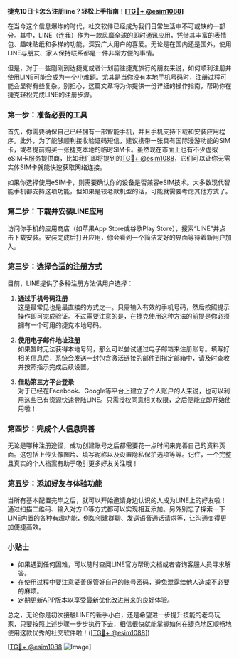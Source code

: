 **捷克10日卡怎么注册line？轻松上手指南！[[TG💪+ @esim1088](https://t.me/s/esim1088)]**

在当今这个信息爆炸的时代，社交软件已经成为我们日常生活中不可或缺的一部分。其中，LINE（连我）作为一款风靡全球的即时通讯应用，凭借其丰富的表情包、趣味贴纸和多样的功能，深受广大用户的喜爱。无论是在国内还是国外，使用LINE与朋友、家人保持联系都是一件非常方便的事情。

但是，对于一些刚刚到达捷克或者计划前往捷克旅行的朋友来说，如何顺利注册并使用LINE可能会成为一个小难题。尤其是当你没有本地手机号码时，注册过程可能会显得有些复杂。别担心，这篇文章将为你提供一份详细的操作指南，帮助你在捷克轻松完成LINE的注册步骤。

### 第一步：准备必要的工具

首先，你需要确保自己已经拥有一部智能手机，并且手机支持下载和安装应用程序。此外，为了能够顺利接收验证码短信，建议携带一张具有国际漫游功能的SIM卡，或者提前购买一张捷克本地的临时SIM卡。虽然现在市面上也有不少虚拟eSIM卡服务提供商，比如我们即将提到的[TG💪+ @esim1088](https://t.me/s/esim1088)，它们可以让你无需实体SIM卡就能快速获取网络连接。

如果你选择使用eSIM卡，则需要确认你的设备是否兼容eSIM技术。大多数现代智能手机都支持这项功能，但如果是较老款机型的话，可能就需要考虑其他方式了。

### 第二步：下载并安装LINE应用

访问你手机的应用商店（如苹果App Store或谷歌Play Store），搜索“LINE”并点击下载安装。安装完成后打开应用，你会看到一个简洁友好的界面等待着新用户加入。

### 第三步：选择合适的注册方式

目前，LINE提供了多种注册方法供用户选择：

1. **通过手机号码注册**  
   这是最常见也是最直接的方式之一。只需输入有效的手机号码，然后按照提示操作即可完成验证。不过需要注意的是，在捷克使用这种方法的前提是你必须拥有一个可用的捷克本地号码。

2. **使用电子邮件地址注册**  
   如果暂时无法获得本地号码，那么可以尝试通过电子邮箱来注册账号。填写好相关信息后，系统会发送一封包含激活链接的邮件到指定邮箱中，请及时查收并按照指示完成后续设置。

3. **借助第三方平台登录**  
   对于已经在Facebook、Google等平台上建立了个人账户的人来说，也可以利用这些已有资源快速登陆LINE。只需授权同意相关权限，之后便能立即开始使用啦！

### 第四步：完成个人信息完善

无论是哪种注册途径，成功创建账号之后都需要花一点时间来完善自己的资料页面。这包括上传头像图片、填写昵称以及设置隐私保护选项等等。记住，一个完整且真实的个人档案有助于吸引更多好友关注哦！

### 第五步：添加好友与体验功能

当所有基本配置完毕之后，就可以开始邀请身边认识的人成为LINE上的好友啦！通过扫描二维码、输入对方ID等方式都可以实现相互添加。另外别忘了探索一下LINE内置的各种有趣功能，例如创建群聊、发送语音通话请求等，让沟通变得更加便捷高效。

### 小贴士

- 如果遇到任何困难，可以随时查阅LINE官方帮助文档或者咨询客服人员寻求解答。
- 在使用过程中要注意妥善保管好自己的账号密码，避免泄露给他人造成不必要的麻烦。
- 定期更新APP版本以享受最新优化改进带来的良好体验。

总之，无论你是初次接触LINE的新手小白，还是希望进一步提升技能的老鸟玩家，只要按照上述步骤一步步执行下去，相信很快就能掌握如何在捷克地区顺畅地使用这款优秀的社交软件啦！([[TG💪+ @esim1088](https://t.me/s/esim1088)])

[[TG💪+ @esim1088](https://t.me/s/esim1088) ![Image](https://i.postimg.cc/4NQfJmqS/Snipaste-2025-05-13-00-14-12.png)]